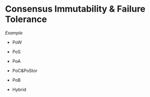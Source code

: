 # Consensus Immutability & Failure Tolerance

_Example_

- PoW

- PoS

- PoA

- PoC&PoStor

- PoB

- Hybrid
